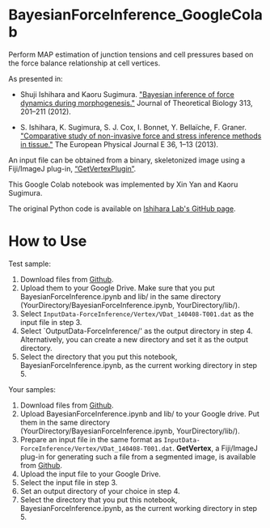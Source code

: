 # BayesianForceInference_GoogleColab
Perform MAP estimation of junction tensions and cell pressures based on the force balance relationship at cell vertices.

As presented in:
*   Shuji Ishihara and Kaoru Sugimura.
["Bayesian inference of force dynamics during morphogenesis."](https://www.sciencedirect.com/science/article/pii/S0022519312004316?via%3Dihub)
Journal of Theoretical Biology 313, 201–211 (2012).

*   S. Ishihara, K. Sugimura, S. J. Cox, I. Bonnet, Y. Bellaïche, F. Graner.
["Comparative study of non-invasive force and stress inference methods in tissue."](https://link.springer.com/article/10.1140/epje/i2013-13045-8)
The European Physical Journal E 36, 1–13 (2013).

An input file can be obtained from a binary, skeletonized image using a Fiji/ImageJ plug-in, [“GetVertexPlugin”](https://github.com/Sugimuralab/GetVertexPlugin).

This Google Colab notebook was implemented by Xin Yan and Kaoru Sugimura. 

The original Python code is available on [Ishihara Lab's GitHub page](https://github.com/IshiharaLab/BayesianForceInference).


# How to Use
Test sample:
1. Download files from [Github](https://github.com/Sugimuralab/BayesianForceInference_GoogleColab).
2. Upload them to your Google Drive. Make sure that you put BayesianForceInference.ipynb and lib/ in the same directory (YourDirectory/BayesianForceInference.ipynb, YourDirectory/lib/).
3. Select `InputData-ForceInference/Vertex/VDat_140408-T001.dat` as the input file in step 3.
4. Select `OutputData-ForceInference/' as the output directory in step 4. Alternatively, you can create a new directory and set it as the output directory.
5. Select the directory that you put this notebook, BayesianForceInference.ipynb, as the current working directory in step 5.

Your samples:
1. Download files from [Github](https://github.com/Sugimuralab/BayesianForceInference_GoogleColab).
2. Upload BayesianForceInference.ipynb and lib/ to your Google drive. Put them in the same directory (YourDirectory/BayesianForceInference.ipynb, YourDirectory/lib/).
3. Prepare an input file in the same format as `InputData-ForceInference/Vertex/VDat_140408-T001.dat`. **GetVertex**, a Fiji/ImageJ plug-in for generating such a file from a segmented image, is available from [Github](https://github.com/Sugimuralab/GetVertexPlugin).
4. Upload the input file to your Google Drive.
5. Select the input file in step 3.
6. Set an output directory of your choice in step 4.
7. Select the directory that you put this notebook, BayesianForceInference.ipynb, as the current working directory in step 5.

